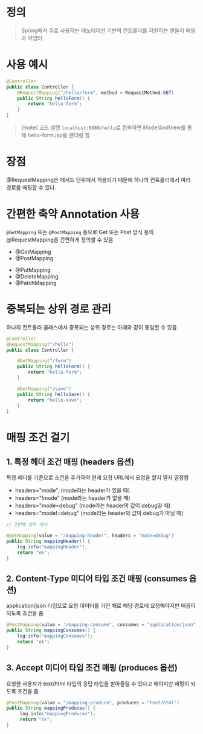 # 정의

> Spring에서 주로 사용하는 애노테이션 기반의 컨트롤러를 지원하는 핸들러 매핑과 어댑터

# 사용 예시
```java
@Controller
public class Controller {
	@RequestMapping("/hello/form", method = RequestMethod.GET)
    public String helloForm() {
        return "hello-form";
    }
}
```
>[!note] 코드 설명
>`localhost:8080/hello`로 접속하면 ModelAndView를 통해 hello-form.jsp를 렌더링 함

# 장점

@RequestMapping은 메서드 단위에서 적용되기 때문에 하나의 컨트롤러에서 여러 경로를 매핑할 수 있다.

# 간편한 축약 Annotation 사용

`@GetMapping` 또는 `@PostMapping` 등으로 Get 또는 Post 방식 등의 @RequestMapping을 간편하게 정의할 수 있음
- @GetMapping  
- @PostMapping  
* @PutMapping  
* @DeleteMapping  
* @PatchMapping

# 중복되는 상위 경로 관리

하나의 컨트롤러 클래스에서 중복되는 상위 경로는 아래와 같이 통일할 수 있음
```java
@Controller
@RequestMapping("/hello")
public class Controller {

	@GetMapping("/form")
    public String helloForm() {
        return "hello-form";
    }

	@GetMapping("/save")
	public String helloSave() {
        return "hello-save";
    }
}
```

# 매핑 조건 걸기
## 1. 특정 헤더 조건 매핑 (headers 옵션)

특정 헤더를 기준으로 조건을 추가하여 현재 요청 URL에서 요청을 할지 말지 결정함
* headers="mode",  (mode라는 header가 있을 때)
* headers="!mode"  (mode라는 header가 없을 때)
* headers="mode=debug"   (mode라는 header의 값이 debug일 때)
* headers="mode!=debug" (mode라는 header의 값이 debug가 아닐 때)
```java
// 3번째 경우 예시

@GetMapping(value = "/mapping-header", headers = "mode=debug")
public String mappingHeader() {
    log.info("mappingHeader");
	return "ok";
}
```

## 2. Content-Type 미디어 타입 조건 매핑 (consumes 옵션)

application/json 타입으로 요청 데이터를 가진 채로 해당 경로에 요청해야지만 매핑이 되도록 조건을 줌
```java
@PostMapping(value = "/mapping-consume", consumes = "application/json")
public String mappingConsumes() {
    log.info("mappingConsumes");
    return "ok";
}
```

## 3. Accept 미디어 타입 조건 매핑 (produces 옵션)

요청한 사용자가 text/html 타입의 응답 타입을 받아들일 수 있다고 해야지만 매핑이 되도록 조건을 줌
```java
@PostMapping(value = "/mapping-produce", produces = "text/html")
public String mappingProduces() {
     log.info("mappingProduces");
     return "ok";
}
```